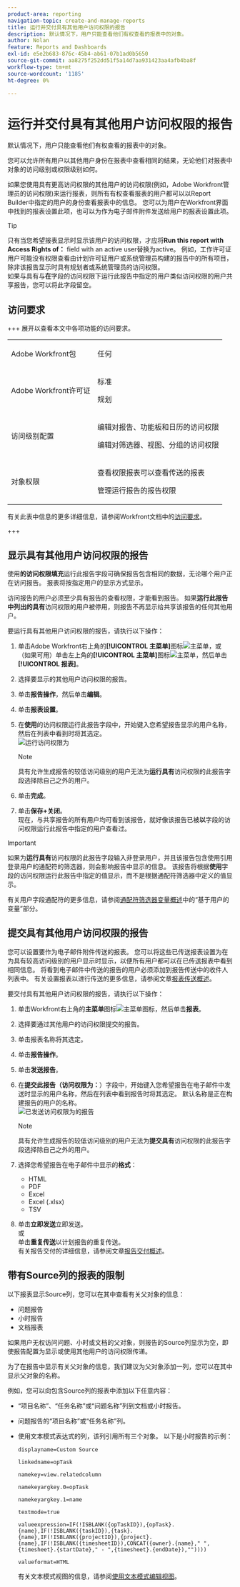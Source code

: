 ```yaml
---
product-area: reporting
navigation-topic: create-and-manage-reports
title: 运行并交付具有其他用户访问权限的报告
description: 默认情况下，用户只能查看他们有权查看的报表中的对象。
author: Nolan
feature: Reports and Dashboards
exl-id: e5e2b683-876c-45b4-ab61-07b1ad0b5650
source-git-commit: aa8275f252dd51f5a14d7aa931423aa4afb4ba8f
workflow-type: tm+mt
source-wordcount: '1185'
ht-degree: 0%

---
```


# 运行并交付具有其他用户访问权限的报告

<!-- Audited: 11/2024 -->

默认情况下，用户只能查看他们有权查看的报表中的对象。

您可以允许所有用户以其他用户身份在报表中查看相同的结果，无论他们对报表中对象的访问级别或权限级别如何。

如果您使用具有更高访问权限的其他用户的访问权限(例如，Adobe Workfront管理员的访问权限)来运行报表，则所有有权查看报表的用户都可以以Report Builder中指定的用户的身份查看报表中的信息。 您可以为用户在Workfront界面中找到的报表设置此项，也可以为作为电子邮件附件发送给用户的报表设置此项。

>[!TIP]
>
>只有当您希望报表显示时显示该用户的访问权限，才应将&#x200B;**Run this report with Access Rights of：** field with an active user替换为active。 例如，工作许可证用户可能没有权限查看由计划许可证用户或系统管理员构建的报告中的所有项目，除非该报告显示时具有规划者或系统管理员的访问权限。\
>如果与具有与&#x200B;**在**&#x200B;字段的访问权限下运行此报告中指定的用户类似访问权限的用户共享报告，您可以将此字段留空。

## 访问要求

+++ 展开以查看本文中各项功能的访问要求。 

<table style="table-layout:auto"> 
 <col> 
 <col> 
 <tbody> 
  <tr> 
   <td role="rowheader">Adobe Workfront包</td> 
   <td> <p>任何</p> </td> 
  </tr> 
  <tr> 
   <td role="rowheader">Adobe Workfront许可证</td> 
   <td> 
      <p>标准</p>
      <p>规划</p>
   </td>
  </tr> 
  <tr> 
   <td role="rowheader">访问级别配置</td> 
   <td> <p>编辑对报告、功能板和日历的访问权限</p> <p>编辑对筛选器、视图、分组的访问权限</p></td> 
  </tr> 
  <tr> 
   <td role="rowheader">对象权限</td> 
     <td> <p>查看权限报表可以查看传送的报表</p>
     <p>管理运行报告的报告权限</p></td> 
  </tr> 
 </tbody> 
</table>

有关此表中信息的更多详细信息，请参阅Workfront文档中的[访问要求](/help/quicksilver/administration-and-setup/add-users/access-levels-and-object-permissions/access-level-requirements-in-documentation.md)。

+++

## 显示具有其他用户访问权限的报告

使用&#x200B;**的访问权限填充**&#x200B;运行此报告字段可确保报告包含相同的数据，无论哪个用户正在访问报告。 报表将按指定用户的显示方式显示。

访问报告的用户必须至少具有报告的查看权限，才能看到报告。 如果&#x200B;**运行此报告中列出的具有**&#x200B;访问权限的用户被停用，则报告不再显示给共享该报告的任何其他用户。

要运行具有其他用户访问权限的报告，请执行以下操作：

1. 单击Adobe Workfront右上角的&#x200B;**[!UICONTROL 主菜单]**&#x200B;图标![主菜单](/help/_includes/assets/main-menu-icon.png)，或（如果可用）单击左上角的&#x200B;**[!UICONTROL 主菜单]**&#x200B;图标![主菜单](/help/_includes/assets/main-menu-icon-left-nav.png)，然后单击&#x200B;**[!UICONTROL 报表]**。

1. 选择要显示的其他用户访问权限的报告。
1. 单击&#x200B;**报告操作**，然后单击&#x200B;**编辑**。

1. 单击&#x200B;**报表设置**。

1. 在&#x200B;**使用**&#x200B;的访问权限运行此报告字段中，开始键入您希望报告显示的用户名称，然后在列表中看到时将其选定。\
   ![运行访问权限为](assets/unshimmed-access-rights-of.png)

   >[!NOTE]
   >
   >具有允许生成报告的较低访问级别的用户无法为&#x200B;**运行具有**&#x200B;访问权限的此报告字段选择除自己之外的用户。

1. 单击&#x200B;**完成**。
1. 单击&#x200B;**保存+关闭**。\
   现在，与共享报告的所有用户均可看到该报告，就好像该报告已被&#x200B;**以**&#x200B;字段的访问权限运行此报告中指定的用户查看过。

>[!IMPORTANT]
>
>如果为&#x200B;**运行具有**&#x200B;访问权限的此报告字段输入非登录用户，并且该报告包含使用引用登录用户的通配符的筛选器，则会影响报告中显示的信息。 该报告将根据&#x200B;**使用**&#x200B;字段的访问权限运行此报告中指定的值显示，而不是根据通配符筛选器中定义的值显示。
>
>有关用户字段通配符的更多信息，请参阅[通配符筛选器变量概述](../../../reports-and-dashboards/reports/reporting-elements/understand-wildcard-filter-variables.md)中的“基于用户的变量”部分。

## 提交具有其他用户访问权限的报告

您可以设置要作为电子邮件附件传送的报表。 您可以将这些已传送报表设置为在为具有较高访问级别的用户显示时显示，以便所有用户都可以在已传送报表中看到相同信息。 将看到电子邮件中传送的报告的用户必须添加到报告传送中的收件人列表中。 有关设置报表以进行传送的更多信息，请参阅文章[报表传送概述](../../../reports-and-dashboards/reports/creating-and-managing-reports/set-up-report-deliveries.md)。

要交付具有其他用户访问权限的报告，请执行以下操作：

1. 单击Workfront右上角的&#x200B;**主菜单**&#x200B;图标![主菜单图标](assets/main-menu-icon.png)，然后单击&#x200B;**报表**。

1. 选择要通过其他用户的访问权限提交的报告。
1. 单击报表名称将其选定。
1. 单击&#x200B;**报告操作**。
1. 单击&#x200B;**发送报告**。

1. 在&#x200B;**提交此报告（访问权限为：**）字段中，开始键入您希望报告在电子邮件中发送时显示的用户名称，然后在列表中看到报告时将其选定。 默认名称是正在构建报告的用户的名称。\
   ![已发送访问权限为](assets/unshimmed-send-report-access-rights-of.png)的报告

   >[!NOTE]
   >
   >具有允许生成报告的较低访问级别的用户无法为&#x200B;**提交具有**&#x200B;访问权限的此报告字段选择除自己之外的用户。

1. 选择您希望报告在电子邮件中显示的&#x200B;**格式**：

   * HTML
   * PDF
   * Excel
   * Excel (.xlsx)
   * TSV

1. 单击&#x200B;**立即发送**&#x200B;立即发送。\
   或\
   单击&#x200B;**重复传送**&#x200B;以计划报告的重复传送。\
   有关报告交付的详细信息，请参阅文章[报告交付概述](../../../reports-and-dashboards/reports/creating-and-managing-reports/set-up-report-deliveries.md)。

## 带有Source列的报表的限制

以下报表显示Source列，您可以在其中查看有关父对象的信息：

* 问题报告
* 小时报告
* 文档报表

如果用户无权访问问题、小时或文档的父对象，则报告的Source列显示为空，即使报告配置为显示或使用其他用户的访问权限传递。

为了在报告中显示有关父对象的信息，我们建议为父对象添加一列，您可以在其中显示父对象的名称。

例如，您可以向包含Source列的报表中添加以下任意内容：

* “项目名称”、“任务名称”或“问题名称”列到文档或小时报告。
* 问题报告的“项目名称”或“任务名称”列。
* 使用文本模式表达式的列，该列引用所有三个对象。 以下是小时报告的示例：

  ```
  displayname=Custom Source
  
  linkedname=opTask
  
  namekey=view.relatedcolumn
  
  namekeyargkey.0=opTask
  
  namekeyargkey.1=name
  
  textmode=true
  
  valueexpression=IF(!ISBLANK({opTaskID}),{opTask}.{name},IF(!ISBLANK({taskID}),{task}.{name},IF(!ISBLANK({projectID}),{project}.{name},IF(!ISBLANK({timesheetID}),CONCAT({owner}.{name}," ",{timesheet}.{startDate}," - ",{timesheet}.{endDate}),""))))
  
  valueformat=HTML
  ```

  有关文本模式视图的信息，请参阅[使用文本模式编辑视图](../text-mode/edit-text-mode-in-view.md)。
